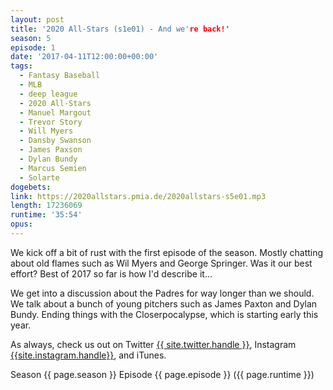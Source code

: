 ```yaml
---
layout: post
title: '2020 All-Stars (s1e01) - And we're back!'
season: 5
episode: 1
date: '2017-04-11T12:00:00+00:00'
tags:
  - Fantasy Baseball
  - MLB
  - deep league
  - 2020 All-Stars
  - Manuel Margout
  - Trevor Story
  - Will Myers
  - Dansby Swanson
  - James Paxson
  - Dylan Bundy
  - Marcus Semien
  - Solarte
dogebets:
link: https://2020allstars.pmia.de/2020allstars-s5e01.mp3
length: 17236069
runtime: '35:54'
opus: 
---
```

We kick off a bit of rust with the first episode of the season.  Mostly chatting about old flames such as Wil Myers and George Springer.  Was it our best effort?  Best of 2017 so far is how I'd describe it...  

We get into a discussion about the Padres for way longer than we should.  We talk about a bunch of young pitchers such as James Paxton and Dylan Bundy.  Ending things with the Closerpocalypse, which is starting early this year.  

As always, check us out on Twitter [{{ site.twitter.handle }}]({{site.twitter.url}}), Instagram [{{site.instagram.handle}}]({{site.instagram.url}}), and iTunes.  

Season {{ page.season }} Episode {{ page.episode }} ({{ page.runtime }})  
